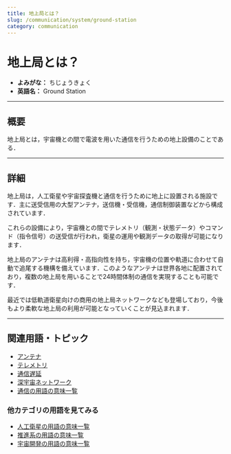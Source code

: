 ```yaml
---
title: 地上局とは？
slug: /communication/system/ground-station
category: communication
---
```


# 地上局とは？

- **よみがな：** ちじょうきょく  
- **英語名：** Ground Station  

---

## 概要

地上局とは，宇宙機との間で電波を用いた通信を行うための地上設備のことである．

---

## 詳細

地上局は，人工衛星や宇宙探査機と通信を行うために地上に設置される施設です．主に送受信用の大型アンテナ，送信機・受信機，通信制御装置などから構成されています．

これらの設備により，宇宙機との間でテレメトリ（観測・状態データ）やコマンド（指令信号）の送受信が行われ，衛星の運用や観測データの取得が可能になります．

地上局のアンテナは高利得・高指向性を持ち，宇宙機の位置や軌道に合わせて自動で追尾する機構を備えています．このようなアンテナは世界各地に配置されており，複数の地上局を用いることで24時間体制の通信を実現することも可能です．

最近では低軌道衛星向けの商用の地上局ネットワークなども登場しており，今後もより柔軟な地上局の利用が可能となっていくことが見込まれます．

---

## 関連用語・トピック

- [アンテナ](/docs/communication/techonology/antenna)
- [テレメトリ](/docs/communication/system/telemetry)
- [通信遅延](/docs/communication/techonology/communication-delay)
- [深宇宙ネットワーク](/docs/communication/system/dsn)
- [通信の用語の意味一覧](/docs/category/communication)

### 他カテゴリの用語を見てみる
- [人工衛星の用語の意味一覧](/docs/category/satellite)
- [推進系の用語の意味一覧](/docs/category/propulsion)
- [宇宙開発の用語の意味一覧](/docs/category/glossary)
